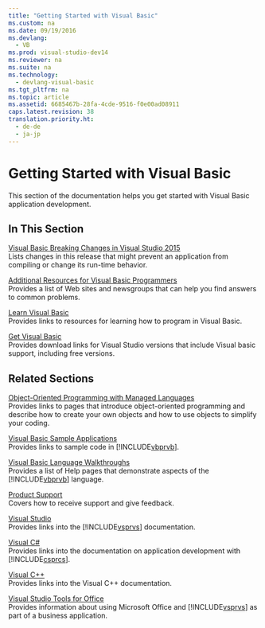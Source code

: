 ```yaml
---
title: "Getting Started with Visual Basic"
ms.custom: na
ms.date: 09/19/2016
ms.devlang: 
  - VB
ms.prod: visual-studio-dev14
ms.reviewer: na
ms.suite: na
ms.technology: 
  - devlang-visual-basic
ms.tgt_pltfrm: na
ms.topic: article
ms.assetid: 6685467b-28fa-4cde-9516-f0e00ad08911
caps.latest.revision: 38
translation.priority.ht: 
  - de-de
  - ja-jp
---
```

# Getting Started with Visual Basic
This section of the documentation helps you get started with Visual Basic application development.  
  
## In This Section  
 [Visual Basic Breaking Changes in Visual Studio 2015](../vs140/Visual-Basic-Breaking-Changes-in-Visual-Studio-2015.md)  
 Lists changes in this   release that might prevent an application from compiling or change its run-time behavior.  
  
 [Additional Resources for Visual Basic Programmers](../vs140/Additional-Resources-for-Visual-Basic-Programmers.md)  
 Provides a list of Web sites and newsgroups that can help you find answers to common problems.  
  
 [Learn Visual Basic](http://msdn.microsoft.com/vstudio/hh388573.aspx)  
 Provides links to resources for learning how to program in Visual Basic.  
  
 [Get Visual Basic](https://www.visualstudio.com/en-us/downloads/download-visual-studio-vs.aspx)  
 Provides download links for Visual Studio versions that include Visual basic support, including free versions.  
  
## Related Sections  
 [Object-Oriented Programming with Managed Languages](../vs140/Object-Oriented-Programming--C#-and-Visual-Basic-.md)  
 Provides links to pages that introduce object-oriented programming and describe how to create your own objects and how to use objects to simplify your coding.  
  
 [Visual Basic Sample Applications](../vs140/Visual-Basic-Sample-Applications.md)  
 Provides links to sample code in [!INCLUDE[vbprvb](../vs140/includes/vbprvb_md.md)].  
  
 [Visual Basic Language Walkthroughs](../Topic/Visual%20Basic%20Language%20Walkthroughs.md)  
 Provides a list of Help pages that demonstrate aspects of the [!INCLUDE[vbprvb](../vs140/includes/vbprvb_md.md)] language.  
  
 [Product Support](../vs140/Talk-to-Us.md)  
 Covers how to receive support and give feedback.  
  
 [Visual Studio](assetId:///06ddebea-2c83-4a45-bb48-6264c797ed93)  
 Provides links into the [!INCLUDE[vsprvs](../vs140/includes/vsprvs_md.md)] documentation.  
  
 [Visual C#](../vs140/C#.md)  
 Provides links into the documentation on application development with [!INCLUDE[csprcs](../vs140/includes/csprcs_md.md)].  
  
 [Visual C++](../vs140/Visual-C---in-Visual-Studio-2015.md)  
 Provides links into the Visual C++ documentation.  
  
 [Visual Studio Tools for Office](assetId:///2ddec047-263a-4901-a54c-a15fc8472329)  
 Provides information about using Microsoft Office and [!INCLUDE[vsprvs](../vs140/includes/vsprvs_md.md)] as part of a business application.